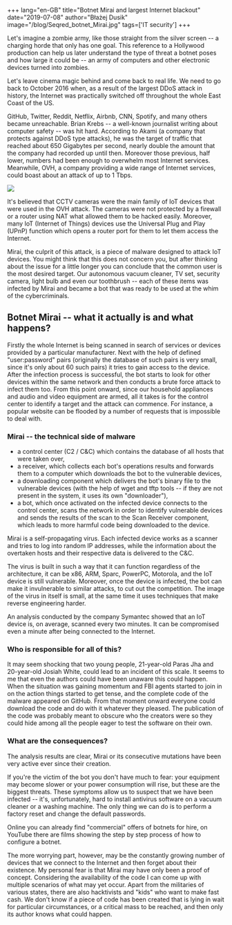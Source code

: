 +++
lang="en-GB"
title="Botnet Mirai and largest Internet blackout"
date="2019-07-08"
author="Błażej Dusik"
image="/blog/Seqred_botnet_Mirai.jpg"
tags=['IT security']
+++

Let's imagine a zombie army, like those straight from the silver screen
-- a charging horde that only has one goal. This reference to a
Hollywood production can help us later understand the type of threat a
botnet poses and how large it could be -- an army of computers and other
electronic devices turned into zombies.

Let's leave cinema magic behind and come back to real life. We need to
go back to October 2016 when, as a result of the largest DDoS attack in
history, the Internet was practically switched off throughout the whole
East Coast of the US.

GitHub, Twitter, Reddit, Netflix, Airbnb, CNN, Spotify, and many others
became unreachable. Brian Krebs -- a well-known journalist writing about
computer safety -- was hit hard. According to Akami (a company that
protects against DDoS type attacks), he was the target of traffic that
reached about 650 Gigabytes per second, nearly double the amount that
the company had recorded up until then. Moreover those previous, half
lower, numbers had been enough to overwhelm most Internet services.
Meanwhile, OVH, a company providing a wide range of Internet services,
could boast about an attack of up to 1 Tbps.

![](/blog/Seqred_botnet_Mirai.jpg)

It's believed that CCTV cameras were the main family of IoT devices that
were used in the OVH attack. The cameras were not protected by a
firewall or a router using NAT what allowed them to be hacked easily.
Moreover, many IoT (Internet of Things) devices use the Universal Plug
and Play (UPnP) function which opens a router port for them to let them
access the Internet.

Mirai, the culprit of this attack, is a piece of malware designed to
attack IoT devices. You might think that this does not concern you, but
after thinking about the issue for a little longer you can conclude that
the common user is the most desired target. Our autonomous vacuum
cleaner, TV set, security camera, light bulb and even our toothbrush --
each of these items was infected by Mirai and became a bot that was
ready to be used at the whim of the cybercriminals.

## Botnet Mirai -- what it actually is and what happens?

Firstly the whole Internet is being scanned in search of services or
devices provided by a particular manufacturer. Next with the help of
defined "user:password" pairs (originally the database of such pairs is
very small, since it's only about 60 such pairs) it tries to gain access
to the device. After the infection process is successful, the bot starts
to look for other devices within the same network and then conducts a
brute force attack to infect them too. From this point onward, since our
household appliances and audio and video equipment are armed, all it
takes is for the control center to identify a target and the attack can
commence. For instance, a popular website can be flooded by a number of
requests that is impossible to deal with.

### Mirai -- the technical side of malware

-   a control center (C2 / C&C) which contains the database of all hosts
    that were taken over,
-   a receiver, which collects each bot's operations results and
    forwards them to a computer which downloads the bot to the
    vulnerable devices,
-   a downloading component which delivers the bot's binary file to the
    vulnerable devices (with the help of wget and tftp tools -- if they
    are not present in the system, it uses its own "downloader"),
-   a bot, which once activated on the infected device connects to the
    control center, scans the network in order to identify vulnerable
    devices and sends the results of the scan to the Scan Receiver
    component, which leads to more harmful code being downloaded to the
    device.

Mirai is a self-propagating virus. Each infected device works as a
scanner and tries to log into random IP addresses, while the information
about the overtaken hosts and their respective data is delivered to the
C&C.

The virus is built in such a way that it can function regardless of the
architecture, it can be x86, ARM, Sparc, PowerPC, Motorola, and the IoT
device is still vulnerable. Moreover, once the device is infected, the
bot can make it invulnerable to similar attacks, to cut out the
competition. The image of the virus in itself is small, at the same time
it uses techniques that make reverse engineering harder.

An analysis conducted by the company Symantec showed that an IoT device
is, on average, scanned every two minutes. It can be compromised even a
minute after being connected to the Internet.

### Who is responsible for all of this?

It may seem shocking that two young people, 21-year-old Paras Jha and
20-year-old Josiah White, could lead to an incident of this scale. It
seems to me that even the authors could have been unaware this could
happen. When the situation was gaining momentum and FBI agents started
to join in on the action things started to get tense, and the complete
code of the malware appeared on GitHub. From that moment onward everyone
could download the code and do with it whatever they pleased. The
publication of the code was probably meant to obscure who the creators
were so they could hide among all the people eager to test the software
on their own.

### What are the consequences?

The analysis results are clear, Mirai or its consecutive mutations have
been very active ever since their creation.

If you're the victim of the bot you don't have much to fear: your
equipment may become slower or your power consumption will rise, but
these are the biggest threats. These symptoms allow us to suspect that
we have been infected -- it's, unfortunately, hard to install antivirus
software on a vacuum cleaner or a washing machine. The only thing we can
do is to perform a factory reset and change the default passwords.

Online you can already find "commercial" offers of botnets for hire, on
YouTube there are films showing the step by step process of how to
configure a botnet.

The more worrying part, however, may be the constantly growing number of
devices that we connect to the Internet and then forget about their
existence. My personal fear is that Mirai may have only been a proof of
concept. Considering the availability of the code I can come up with
multiple scenarios of what may yet occur. Apart from the militaries of
various states, there are also hacktivists and "kids" who want to make
fast cash. We don't know if a piece of code has been created that is
lying in wait for particular circumstances, or a critical mass to be
reached, and then only its author knows what could happen.
